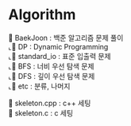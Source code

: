 # Algorithm

📂 BaekJoon  : 백준 알고리즘 문제 풀이\
⌞📁 DP : Dynamic Programming\
⌞📁 standard_io : 표준 입출력 문제\
⌞📁 BFS : 너비 우선 탐색 문제\
⌞📁 DFS : 깊이 우선 탐색 문제\
⌞📁 etc : 분류, 나머지

📝 skeleton.cpp : c++ 세팅\
📝 skeleton.c : c 세팅

